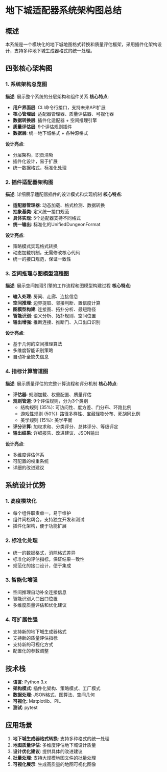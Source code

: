 # 地下城适配器系统架构图总结

## 概述
本系统是一个模块化的地下城地图格式转换和质量评估框架，采用插件化架构设计，支持多种地下城生成器格式的统一处理。

## 四张核心架构图

### 1. 系统架构总览图
**描述**: 展示整个系统的分层架构和组件关系
**核心特点**:
- **用户界面层**: CLI命令行接口，支持未来API扩展
- **核心管理层**: 适配器管理器、质量评估器、可视化器
- **数据转换层**: 插件化适配器 + 空间推理引擎
- **质量评估层**: 9个评估规则插件
- **数据层**: 统一地下城格式 + 各种源格式

**设计亮点**:
- 分层架构，职责清晰
- 插件化设计，易于扩展
- 统一数据格式，标准化处理

### 2. 插件适配器架构图
**描述**: 详细展示适配器插件的设计模式和实现机制
**核心特点**:
- **适配器管理器**: 动态加载、格式检测、数据转换
- **抽象基类**: 定义统一接口规范
- **具体实现**: 5个适配器支持不同格式
- **统一输出**: 标准化的UnifiedDungeonFormat

**设计亮点**:
- 策略模式实现格式转换
- 动态加载机制，无需修改核心代码
- 统一的接口规范，保证一致性

### 3. 空间推理与图模型流程图
**描述**: 展示空间推理引擎的工作流程和图模型构建过程
**核心特点**:
- **输入处理**: 房间、走廊、连接信息
- **空间推理**: 边界提取、邻接判断、置信度计算
- **图模型构建**: 连接图、拓扑分析、最短路径
- **智能识别**: 语义分析、拓扑规则、空间位置
- **输出增强**: 推断连接、推断门、入口出口识别

**设计亮点**:
- 基于几何的空间推理算法
- 多维度智能识别策略
- 自动补全缺失信息

### 4. 指标计算管道图
**描述**: 展示质量评估的完整计算流程和评分机制
**核心特点**:
- **评估器**: 规则加载、权重配置、质量评估
- **规则管道**: 9个评估规则，分为3个类别
  - 结构规则 (35%): 可访问性、度方差、门分布、环路比例
  - 游戏性规则 (50%): 路径多样性、宝藏怪物分布、死胡同比例
  - 美学规则 (15%): 美学平衡
- **评分计算**: 加权求和、分类评分、总体评分、等级评定
- **输出结果**: 详细报告、改进建议、JSON输出

**设计亮点**:
- 多维度评估体系
- 可配置的权重系统
- 详细的改进建议

## 系统设计优势

### 1. 高度模块化
- 每个组件职责单一，易于维护
- 组件间松耦合，支持独立开发和测试
- 插件化架构，便于功能扩展

### 2. 标准化处理
- 统一的数据格式，消除格式差异
- 标准化的评估指标，保证结果一致性
- 规范化的接口设计，便于集成

### 3. 智能化增强
- 空间推理自动补全连接信息
- 智能识别入口出口位置
- 多维度质量评估和优化建议

### 4. 可扩展性强
- 支持新的地下城生成器格式
- 支持新的质量评估指标
- 支持新的可视化方式
- 配置化的参数调整

## 技术栈
- **语言**: Python 3.x
- **架构模式**: 插件化架构、策略模式、工厂模式
- **数据处理**: JSON格式、图算法、空间几何
- **可视化**: Matplotlib、PIL
- **测试**: pytest

## 应用场景
1. **地下城生成器格式转换**: 支持多种格式的统一处理
2. **地图质量评估**: 多维度评估地下城设计质量
3. **设计优化建议**: 提供具体的改进建议
4. **批量处理**: 支持大规模地图文件的批量处理
5. **可视化展示**: 生成高质量的地图可视化图像 